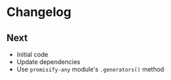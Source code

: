 # Changelog

## Next

* Initial code
* Update dependencies
* Use `promisify-any` module's `.generators()` method
